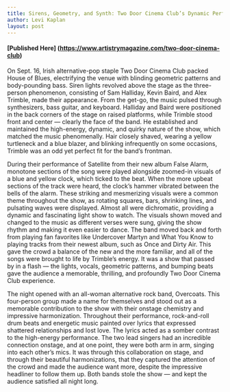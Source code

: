 ```yaml
---
title: Sirens, Geometry, and Synth: Two Door Cinema Club’s Dynamic Performance
author: Levi Kaplan
layout: post
---
```


#### [Published Here] (https://www.artistrymagazine.com/two-door-cinema-club)

On Sept. 16, Irish alternative-pop staple Two Door Cinema Club packed House of Blues, electrifying the venue with blinding geometric patterns and body-pounding bass. Siren lights revolved above the stage as the three-person phenomenon, consisting of Sam Halliday, Kevin Baird, and Alex Trimble, made their appearance. From the get-go, the music pulsed through synthesizers, bass guitar, and keyboard. Halliday and Baird were positioned in the back corners of the stage on raised platforms, while Trimble stood front and center — clearly the face of the band. He established and maintained the high-energy, dynamic, and quirky nature of the show, which matched the music phenomenally. Hair closely shaved, wearing a yellow turtleneck and a blue blazer, and blinking infrequently on some occasions, Trimble was an odd yet perfect fit for the band’s frontman.

During their performance of Satellite from their new album False Alarm, monotone sections of the song were played alongside zoomed-in visuals of a blue and yellow clock, which ticked to the beat. When the more upbeat sections of the track were heard, the clock’s hammer vibrated between the bells of the alarm. These striking and mesmerizing visuals were a common theme throughout the show, as rotating squares, bars, shrinking lines, and pulsating waves were displayed. Almost all were dichromatic, providing a dynamic and fascinating light show to watch. The visuals shown moved and changed to the music as different verses were sung, giving the show rhythm and making it even easier to dance. The band moved back and forth from playing fan favorites like Undercover Martyn and What You Know to playing tracks from their newest album, such as Once and Dirty Air. This gave the crowd a balance of the new and the more familiar, and all of the songs were brought to life by Trimble’s energy. It was a show that passed by in a flash — the lights, vocals, geometric patterns, and bumping beats gave the audience a memorable, thrilling, and profoundly Two Door Cinema Club experience.

The night opened with an all-woman alternative rock band, Overcoats. This four-person group made a name for themselves and stood out as a memorable contribution to the show with their onstage chemistry and impressive harmonization. Throughout their performance, rock-and-roll drum beats and energetic music painted over lyrics that expressed shattered relationships and lost love. The lyrics acted as a somber contrast to the high-energy performance. The two lead singers had an incredible connection onstage, and at one point, they were both arm in arm, singing into each other’s mics. It was through this collaboration on stage, and through their beautiful harmonizations, that they captured the attention of the crowd and made the audience want more, despite the impressive headliner to follow them up. Both bands stole the show — and kept the audience satisfied all night long.
